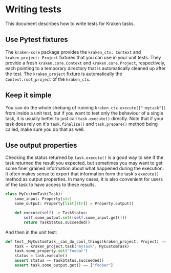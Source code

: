 # Writing tests

This document describes how to write tests for Kraken tasks.

## Use Pytest fixtures

The `kraken-core` package provides the `kraken_ctx: Context` and `kraken_project: Project` fixtures that you can use
in your unit tests. They provide a fresh `kraken.core.Context` and `kraken.core.Project`, respectively, each pointing
to a temporary directory that is automatically cleaned up after the test. The `kraken_project` fixture is automatically
the `Context.root_project` of the `kraken_ctx`.

## Keep it simple

You can do the whole shebang of running `kraken_ctx.execute([":mytask"])` from inside a unit test, but if you want to
test only the behaviour of a single task, it is usually better to just call `task.execute()` directly. Note that if
your task does rely on it's `task.finalize()` and `task.prepare()` method being called, make sure you do that as well.

## Use output properties

Checking the status returned by `task.execute()` is a good way to see if the task returned the result you expected, but
sometimes you may want to get some finer grained information about what happened during the execution. It often makes
sense to export that information form the task's `execute()` method as output properties. In many cases, it is also
convenient for users of the task to have access to these results.

```py
class MyCustomTask(Task):
    some_input: Property[str]
    some_output: Property[list[str]] = Property.output()

    def execute(self) -> TaskStatus:
        self.some_output.set([self.some_input.get()])
        return TaskStatus.succeeded()
```

And then in the unit test:

```py
def test__MyCustomTask__can_do_cool_things(kraken_project: Project) -> None:
    task = kraken_project.task("mytask", MyCustomTask)
    task.some_property.set("foobar")
    status = task.execute()
    assert status == TaskStatus.succeeded()
    assert task.some_output.get() == ["foobar"]
```

